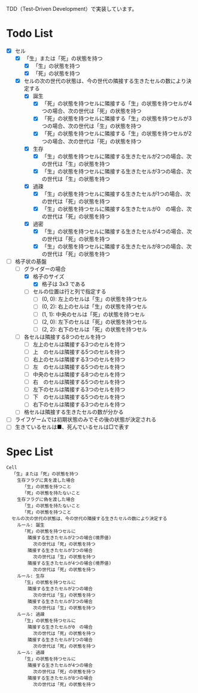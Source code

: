 TDD（Test-Driven Development）で実装しています。

# Todo List

- [x] セル
  - [x] 「生」または「死」の状態を持つ
    - [x] 「生」の状態を持つ
    - [x] 「死」の状態を持つ
  - [x] セルの次の世代の状態は、今の世代の隣接する生きたセルの数により決定する
    - [x] 誕生
      - [x] 「死」の状態を持つセルに隣接する「生」の状態を持つセルが4つの場合、次の世代は「死」の状態を持つ
      - [x] 「死」の状態を持つセルに隣接する「生」の状態を持つセルが3つの場合、次の世代は「生」の状態を持つ
      - [x] 「死」の状態を持つセルに隣接する「生」の状態を持つセルが2つの場合、次の世代は「死」の状態を持つ
    - [x] 生存
      - [x] 「生」の状態を持つセルに隣接する生きたセルが2つの場合、次の世代は「生」の状態を持つ
      - [x] 「生」の状態を持つセルに隣接する生きたセルが3つの場合、次の世代は「生」の状態を持つ
    - [x] 過疎
      - [x] 「生」の状態を持つセルに隣接する生きたセルが1つの場合、次の世代は「死」の状態を持つ
      - [x] 「生」の状態を持つセルに隣接する生きたセルが0　の場合、次の世代は「死」の状態を持つ
    - [x] 過密
      - [x] 「生」の状態を持つセルに隣接する生きたセルが4つの場合、次の世代は「死」の状態を持つ
      - [x] 「生」の状態を持つセルに隣接する生きたセルが8つの場合、次の世代は「死」の状態を持つ
- [ ] 格子状の基盤
  - [ ] グライダーの場合
    - [x] 格子のサイズ
      - [x] 格子は 3x3 である
    - [ ] セルの位置は行と列で指定する
      - [ ] (0, 0): 左上のセルは「生」の状態を持つセル
      - [ ] (0, 2): 右上のセルは「生」の状態を持つセル
      - [ ] (1, 1): 中央のセルは「死」の状態を持つセル
      - [ ] (2, 0): 左下のセルは「死」の状態を持つセル
      - [ ] (2, 2): 右下のセルは「死」の状態を持つセル

  - [ ] 各セルは隣接する8つのセルを持つ
    - [ ] 左上のセルは隣接する3つのセルを持つ
    - [ ] 上　のセルは隣接する5つのセルを持つ
    - [ ] 右上のセルは隣接する3つのセルを持つ
    - [ ] 左　のセルは隣接する5つのセルを持つ
    - [ ] 中央のセルは隣接する8つのセルを持つ
    - [ ] 右　のセルは隣接する5つのセルを持つ
    - [ ] 左下のセルは隣接する3つのセルを持つ
    - [ ] 下　のセルは隣接する5つのセルを持つ
    - [ ] 右下のセルは隣接する3つのセルを持つ
  - [ ] 格セルは隣接する生きたセルの数が分かる
- [ ] ライフゲームでは初期状態のみでその後の状態が決定される
- [ ] 生きているセルは■、死んでいるセルは□で表す

# Spec List

```
Cell
  「生」または「死」の状態を持つ
    生存フラグに真を渡した場合
      「生」の状態を持つこと
      「死」の状態を持たないこと
    生存フラグに偽を渡した場合
      「生」の状態を持たないこと
      「死」の状態を持つこと
  セルの次の世代の状態は、今の世代の隣接する生きたセルの数により決定する
    ルール: 誕生
      「死」の状態を持つセルに
        隣接する生きたセルが2つの場合(境界値)
          次の世代は「死」の状態を持つ
        隣接する生きたセルが3つの場合
          次の世代は「生」の状態を持つ
        隣接する生きたセルが4つの場合(境界値)
          次の世代は「死」の状態を持つ
    ルール: 生存
      「生」の状態を持つセルに
        隣接する生きたセルが2つの場合
          次の世代は「生」の状態を持つ
        隣接する生きたセルが3つの場合
          次の世代は「生」の状態を持つ
    ルール: 過疎
      「生」の状態を持つセルに
        隣接する生きたセルが0　の場合
          次の世代は「死」の状態を持つ
        隣接する生きたセルが1つの場合
          次の世代は「死」の状態を持つ
    ルール: 過疎
      「生」の状態を持つセルに
        隣接する生きたセルが4つの場合
          次の世代は「死」の状態を持つ
        隣接する生きたセルが8つの場合
          次の世代は「死」の状態を持つ
```
